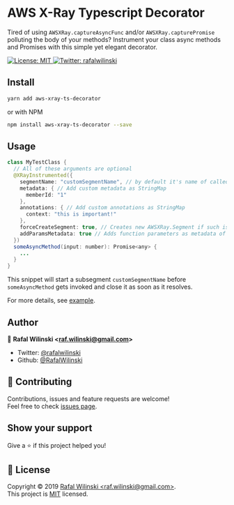 # AWS X-Ray Typescript Decorator

Tired of using `AWSXRay.captureAsyncFunc` and/or `AWSXRay.capturePromise` polluting the body of your methods? Instrument your class async methods and Promises with this simple yet elegant decorator.

<p>
  <a href="https://github.com/RafalWilinski/aws-xray-ts-decorator/blob/master/LICENSE">
    <img alt="License: MIT" src="https://img.shields.io/badge/License-MIT-yellow.svg" target="_blank" />
  </a>
  <a href="https://twitter.com/rafalwilinski">
    <img alt="Twitter: rafalwilinski" src="https://img.shields.io/twitter/follow/rafalwilinski.svg?style=social" target="_blank" />
  </a>
</p>


## Install

```sh
yarn add aws-xray-ts-decorator
```

or with NPM

```sh
npm install aws-xray-ts-decorator --save
```

## Usage

```java
class MyTestClass {
  // All of these arguments are optional
  @XRayInstrumented({
    segmentName: "customSegmentName", // by default it's name of called function
    metadata: { // Add custom metadata as StringMap
      memberId: "1"
    },
    annotations: { // Add custom annotations as StringMap
      context: "this is important!"
    },
    forceCreateSegment: true, // Creates new AWSXRay.Segment if such is not created yet
    addParamsMetadata: true // Adds function parameters as metadata of subsegment
  })
  someAsyncMethod(input: number): Promise<any> {
    ...
  }
}
```

This snippet will start a subsegment `customSegmentName` before `someAsyncMethod` gets invoked and close it as soon as it resolves.

For more details, see [example](https://github.com/RafalWilinski/aws-xray-ts-decorator/blob/master/examples/index.ts).

## Author

👤 **Rafal Wilinski &lt;raf.wilinski@gmail.com&gt;**

- Twitter: [@rafalwilinski](https://twitter.com/rafalwilinski)
- Github: [@RafalWilinski](https://github.com/RafalWilinski)

## 🤝 Contributing

Contributions, issues and feature requests are welcome!<br />Feel free to check [issues page](https://github.com/RafalWilinski/aws-xray-ts-decorator/issues).

## Show your support

Give a ⭐️ if this project helped you!

## 📝 License

Copyright © 2019 [Rafal Wilinski &lt;raf.wilinski@gmail.com&gt;](https://github.com/RafalWilinski).<br />
This project is [MIT](https://github.com/RafalWilinski/aws-xray-ts-decorator/blob/master/LICENSE) licensed.
